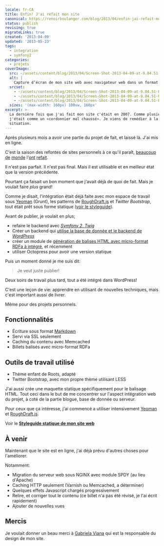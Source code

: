 ```yaml
---
locale: fr-CA
title: Enfin! J'ai refait mon site
canonical: https://renoirboulanger.com/blog/2013/04/enfin-jai-refait-mon-site/
status: publish
revising: true
migrateLinks: true
created: '2013-04-09'
updated: '2013-05-23'
tags:
  - integration
  - symfony2
categories:
  - projets
coverImage:
  src: ~/assets/content/blog/2013/04/Screen-Shot-2013-04-09-at-9.04.51-PM-160x300.png
  alt: |
    Capture d’écran de mon site web avec navigateur web dans un format pour afficher la version adaptés pour les téléphones.
  srcset:
    - ~/assets/content/blog/2013/04/Screen-Shot-2013-04-09-at-9.04.51-PM-160x300.png 160w
    - ~/assets/content/blog/2013/04/Screen-Shot-2013-04-09-at-9.04.51-PM-548x1024.png 548w
    - ~/assets/content/blog/2013/04/Screen-Shot-2013-04-09-at-9.04.51-PM.png 896w
  sizes: '(max-width: 160px) 100vw, 160px'
excerpt: >-
  La dernière fois que j'ai fait mon site c'était en 2007. Comme plusieurs
  j'était comme un «cordonnier mal chaussé». Je viens de remédier à la
  situation.
---
```


<p>Après plusieurs mois a avoir une partie du projet de fait, et laissé là. J'ai mis en ligne.</p>

<p>C'est la saison des refontes de sites personnels à ce qu'il paraît, <a href="http://brendanserashriar.com/" title="Brendan Sera-Shriar; blogeur, conférencier professionnel et organisateur d'événements">beaucoup</a> <a href="http://carlalexander.ca/" title="Carl Alexander: Man in the arena">de</a> <a href="http://gabiviana.com/" title="Gabriela Viana, mais celui-là, c'est moi qui l'a intégré">monde</a> l'<a href="http://nicolasroberge.com/" title="Nicolas Roberge: Médias sociaux, Informatique en nuage, Evolia">ont</a> <a href="http://jpmurray.net/" title="Jean-Philippe Murray; Pas un foodie, ni un photographe">refait</a>.</p>

<p>Il n'est pas parfait. Il n'est pas final. Mais il est utilisable et en meilleur état que la version précédente.</p>

<p>Pourtant ça faisait un bon moment que j'avait déjà de quoi de fait. Mais je voulait faire <em>plus</em> grand!</p>

<p>Comme je disait, l'intégration était déjà faite avec mon espace de travail sous <a href="http://yeoman.io/">Yeoman</a> (Grunt), les patterns de <a href="http://ndreckshage.github.io/roughdraft.js/">RoughDraft.js</a> et <em>Twitter Bootstrap</em>, tout était prêt sous forme statique  (<a href="https://renoirboulanger.com/styleguide/" title="Espace de travail statique pour intégration HTML utilisant LESS, RoughDraft.js, Twitter Bootstrap, et Yeoman">voir le styleguide</a>).</p>

<p>Avant de publier, je voulait en plus;</p>

<ul>
<li>refaire le backend avec <a href="/blog/2012/08/project-manifest-content-management-publishing-platform-to-implement-accessibility-semantic-markup-and-ease-web-publishing/"><em>Symfony 2</em>, <em>Twig</em></a> </li>
<li>Créer un backend qui <a href="/blog/2012/08/nouveau-projet-refonte-de-mon-site-en-conservant-wordpress-comme-back-office-mais-symfony2doctrine2twig-pour-generer-les-vues/">utilise la base de donnée et le backend de <em>WordPress</em></a></li>
<li>créer un module de <a href="/blog/2012/06/trying-to-find-templating-engine-library-of-markup-generating-schema-orgrdfa-content/">génération de balises HTML avec micro-format RDFa à intégré</a>, et récemment</li>
<li>utiliser Octopress pour avoir une version statique</li>
</ul>

<p>Puis un moment donné je me suis dit:</p>

<blockquote>
  <p>Je veut juste publier!</p>
</blockquote>

<p>Deux soirs de travail plus tard, tout a été intégré dans WordPress!</p>

<p>C'est une leçon de vie: apprendre en utilisant de nouvelles techniques, mais c'est important aussi de livrer.</p>

<p>Même pour des projets personnels.</p>

<h2>Fonctionnalités</h2>

<ul>
<li>Écriture sous format <a href="http://daringfireball.net/projects/markdown/syntax">Markdown</a></li>
<li>Servi via SSL seulement</li>
<li>Caching du contenu avec Memcached</li>
<li>Billets balisés avec micro-format RDFa</li>
</ul>

<h2>Outils de travail utilisé</h2>

<ul>
<li>Thème enfant de Roots, adapté</li>
<li>Twitter Bootstrap, avec mon propre thème utilisant LESS</li>
</ul>

<p>J'ai aussi crée une maquette statique spécifiquement pour le balisage HTML. Tout ceci dans le but de me concentrer sur l'aspect intégration web du projet, à coté de la partie blogue, base de donnée ou serveur.</p>

<p>Pour ceux que ça intéresse, j'ai commencé a utiliser intensivement <a href="http://yeoman.io/">Yeoman</a> et <a href="http://ndreckshage.github.io/roughdraft.js/">RoughDraft.js</a>.</p>

<p>Voir le <strong><a href="https://renoirboulanger.com/styleguide/" title="Espace de travail statique pour intégration HTML utilisant LESS, RoughDraft.js, Twitter Bootstrap, et Yeoman">Styleguide statique de mon site web</a></strong></p>

<h2>À venir</h2>

<p>Maintenant que le site est en ligne, j'ai déjà prévu d'autres choses pour l'améliorer.</p>

<p>Notamment:</p>

<ul>
<li>Migration du serveur web sous NGINX avec module SPDY (au lieu d'Apache)</li>
<li>Caching HTTP seulement (Varnish ou Memcached, a déterminer)</li>
<li>Quelques effets Javascript chargés progressivement</li>
<li>Relire, et corriger tout le contenu (ce billet n'a pas été révisé, je l'ai écrit rapidement)</li>
<li>Ajouter de nouvelles vues</li>
</ul>

<h2>Mercis</h2>

<p>Je voulait donner un beau merci à <a href="http://gabiviana.com/" title="Gabriela Viana, mais celui-là, c'est moi qui l'a intégré">Gabriela Viana</a> qui est la responsable du design de mon site.</p>
